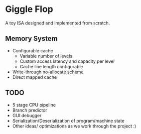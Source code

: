 # Giggle Flop

A toy ISA designed and implemented from scratch.

## Memory System

- Configurable cache
    - Variable number of levels
    - Custom access latency and capacity per level
    - Cache line length configurable 
- Write-through no-allocate scheme
- Direct mapped cache

## TODO

- 5 stage CPU pipeline
- Branch predictor
- GUI debugger
- Serialization/Deserialization of program/machine state
- Other ideas/ optimizations as we work through the project :)
